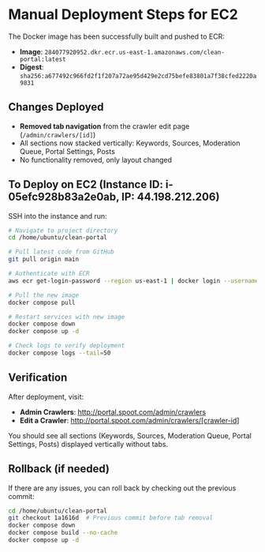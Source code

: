 # Manual Deployment Steps for EC2

The Docker image has been successfully built and pushed to ECR:
- **Image**: `284077920952.dkr.ecr.us-east-1.amazonaws.com/clean-portal:latest`
- **Digest**: `sha256:a677492c966fd2f1f207a72ae95d429e2cd75befe83801a7f38cfed2220a9831`

## Changes Deployed
- **Removed tab navigation** from the crawler edit page (`/admin/crawlers/[id]`)
- All sections now stacked vertically: Keywords, Sources, Moderation Queue, Portal Settings, Posts
- No functionality removed, only layout changed

## To Deploy on EC2 (Instance ID: i-05efc928b83a2e0ab, IP: 44.198.212.206)

SSH into the instance and run:

```bash
# Navigate to project directory
cd /home/ubuntu/clean-portal

# Pull latest code from GitHub
git pull origin main

# Authenticate with ECR
aws ecr get-login-password --region us-east-1 | docker login --username AWS --password-stdin 284077920952.dkr.ecr.us-east-1.amazonaws.com

# Pull the new image
docker compose pull

# Restart services with new image
docker compose down
docker compose up -d

# Check logs to verify deployment
docker compose logs --tail=50
```

## Verification

After deployment, visit:
- **Admin Crawlers**: http://portal.spoot.com/admin/crawlers
- **Edit a Crawler**: http://portal.spoot.com/admin/crawlers/[crawler-id]

You should see all sections (Keywords, Sources, Moderation Queue, Portal Settings, Posts) displayed vertically without tabs.

## Rollback (if needed)

If there are any issues, you can roll back by checking out the previous commit:

```bash
cd /home/ubuntu/clean-portal
git checkout 1a1616d  # Previous commit before tab removal
docker compose down
docker compose build --no-cache
docker compose up -d
```



